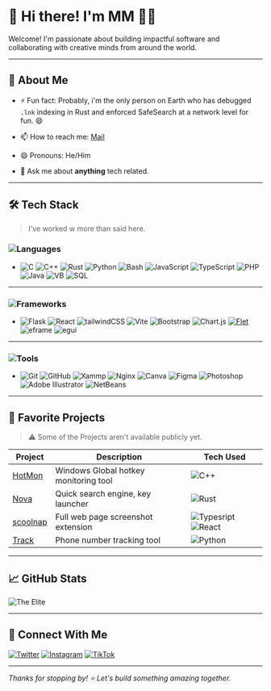 # 👋 Hi there! I'm MM 👨‍💻

Welcome! I'm passionate about building impactful software and collaborating with creative minds from around the world.

---

## 🚀 About Me

<!-- - 🌱 I’m learning: [Tech or Skill You're Exploring] -->
<!-- - 👯 I’m looking to collaborate on  -->
<!-- - 🔭 I’m currently working on: [Nova](#) -->
<!-- - 🤔 I’m looking for help with my life -->
- ⚡ Fun fact: Probably, i'm the only person on Earth who has debugged `.lnk` indexing in Rust and enforced SafeSearch at a network level for fun. 😄
- 📫 How to reach me: [Mail](mailto:svg-opiion.proton.me)
- 😄 Pronouns: He/Him

- 💬 Ask me about **anything** tech related.

---

## 🛠️ Tech Stack

> I've worked w more than said here.

### ![Languages](https://img.shields.io/badge/-Languages-blue)
- ![C](https://img.shields.io/badge/-%2300599C.svg?style=plastic&logo=c&logoColor=white)  ![C++](https://img.shields.io/badge/++-%2300599C.svg?style=plastic&logo=c%2B%2B&logoColor=white)  ![Rust](https://img.shields.io/badge/Rust-%23E34F26.svg?style=plastic&logo=rust&logoColor=white)  ![Python](https://img.shields.io/badge/python-3670A0?style=plastic&logo=python&logoColor=ffdd54) ![Bash](https://img.shields.io/badge/bash-3670A0?style=plastic&logo=Bash&logoColor=ffdd54)  ![JavaScript](https://img.shields.io/badge/javascript-%23323330.svg?style=plastic&logo=javascript&logoColor=%23F7DF1E) ![TypeScript](https://img.shields.io/badge/TypeScript-%23323330.svg?style=plastic&logo=typescript&logoColor=%23F7DF1)  ![PHP](https://img.shields.io/badge/PHP-%23323330.svg?style=plastic&logo=php&logoColor=%23F7DF1E)  ![Java](https://img.shields.io/badge/java-%23ED8B00.svg?style=plastic&logo=openjdk&logoColor=white)  ![VB](https://img.shields.io/badge/VB-%23000000.svg?style=plastic&logo=VisualBasic&logoColor=white)  ![SQL](https://img.shields.io/badge/All-SQL-%2307405e.svg?style=plastic&logo=sql&logoColor=white)
<!-- - ![Markdown](https://img.shields.io/badge/markdown-%23000000.svg?style=plastic&logo=markdown&logoColor=white)
- ![HTML5](https://img.shields.io/badge/HTML5-%23E34F26.svg?style=plastic&logo=html5&logoColor=white) -->
---
### ![Frameworks](https://img.shields.io/badge/-Frameworks-green)
<!-- -  ![scikit-learn](https://img.shields.io/badge/scikit--learn-%23F7931E.svg?style=plastic&logo=scikit-learn&logoColor=white)
- ![NLP](https://img.shields.io/badge/NLP-%23F793.svg?style=plastic&logo=nlp&logoColor=white) 
- ![OpenCV](https://img.shields.io/badge/opencv-%23white.svg?style=plastic&logo=opencv&logoColor=white) -->

- ![Flask](https://img.shields.io/badge/Flask-%23F7.svg?style=plastic&logo=flask&logoColor=white) ![React](https://img.shields.io/badge/React-%23150458.svg?style=plastic&logo=react&logoColor=white) ![tailwindCSS](https://img.shields.io/badge/tailwindCSS-%23150458.svg?style=plastic&logo=tailwindcss&logoColor=white) ![Vite](https://img.shields.io/badge/Vite-%23323330.svg?style=plastic&logo=vite&logoColor=%23F7DF1) ![Bootstrap](https://img.shields.io/badge/bootstrap-%238511FA.svg?style=plastic&logo=bootstrap&logoColor=white)  ![Chart.js](https://img.shields.io/badge/chart.js-F5788D.svg?style=plastic&logo=chart.js&logoColor=white) [![Flet](https://img.shields.io/badge/Flet-%231508.svg?style=plastic&logo=flet&logoColor=white)](https://flet.dev/) ![eframe](https://img.shields.io/badge/eframe-%23F7931E.svg?style=plastic&logo=eframe&logoColor=white)  ![egui](https://img.shields.io/badge/egui-%23F793.svg?style=plastic&logo=egui&logoColor=white)
---
### ![Tools](https://img.shields.io/badge/-Tools-orange)
- ![Git](https://img.shields.io/badge/git-%23F05033.svg?style=plastic&logo=git&logoColor=white)  ![GitHub](https://img.shields.io/badge/github-%23121011.svg?style=plastic&logo=github&logoColor=white) ![Xammp](https://img.shields.io/badge/Apache-%23D42029.svg?style=plastic&logo=apache&logoColor=white)  ![Nginx](https://img.shields.io/badge/nginx-%23009639.svg?style=plastic&logo=nginx&logoColor=white)  ![Canva](https://img.shields.io/badge/Canva-%2300C4.svg?style=plastic&logo=Canva&logoColor=white)  ![Figma](https://img.shields.io/badge/figma-%23F24E1E.svg?style=plastic&logo=figma&logoColor=white)  ![Photoshop](https://img.shields.io/badge/Adobe-Photoshop-CC1?style=plastic&logo=Photoshop&logoColor=FFFFFF)  ![Adobe Illustrator](https://img.shields.io/badge/Adobe-Illustrator-CC1?style=plastic&logo=Adobe-illustrator&logoColor=FFFFFF)  ![NetBeans](https://img.shields.io/badge/NetBeans-%23F793.svg?style=plastic&logo=NetBeans&logoColor=white)

---

## 🌟 Favorite Projects

> ⚠️ Some of the Projects aren't available publicly yet.

| Project | Description | Tech Used |
|---------|-------------|-----------|
| [HotMon](https://github.com/somatech-20/HotMon) | Windows Global hotkey monitoring tool | ![C++](https://img.shields.io/badge/++-%2300599C.svg?style=plastic&logo=c%2B%2B&logoColor=white) |
| [Nova](https://github.com/somatech-20/nova) | Quick search engine, key launcher | ![Rust](https://img.shields.io/badge/Rust-%23E34F26.svg?style=plastic&logo=rust&logoColor=white) |
| [scoolnap](https://github.com/somatech-20/scoolnap) | Full web page screenshot extension | ![Typesript](https://img.shields.io/badge/TypeScript-%23323330.svg?style=plastic&logo=typescript&logoColor=%23F7DF1) ![React](https://img.shields.io/badge/React-%23150458.svg?style=plastic&logo=react&logoColor=white) |
| [Track](https://github.com/somatech-20/Tracking-Tool) | Phone number tracking tool | ![Python](https://img.shields.io/badge/Python-%23323330.svg?style=plastic&logo=python&logoColor=yellow) |

---

## 📈 GitHub Stats

![The Elite](https://github-readme-streak-stats.herokuapp.com/?user=somatech-20&theme=dark&hide_border=false)

---

## 🔗 Connect With Me

<!-- [![LinkedIn](https://img.shields.io/badge/-LinkedIn-blue?logo=linkedin)](#) -->
[![Twitter](https://img.shields.io/badge/-1da1f2?logo=x)](https://x.com/BonusOpinion_)
[![Instagram](https://img.shields.io/badge/-white?logo=instagram&logoColor=red)](https://instagram.com/bonusopinion_)
[![TikTok](https://img.shields.io/badge/-black?logo=tiktok&logoColor=white)](https://tiktok.com/@bonusopinion_)
<!-- [![Portfolio](https://img.shields.io/badge/-Portfolio-222?logo=vercel)](#) -->

---

_Thanks for stopping by! ⭐️ Let's build something amazing together._

<!-- All right reserved MMC©025 -->
